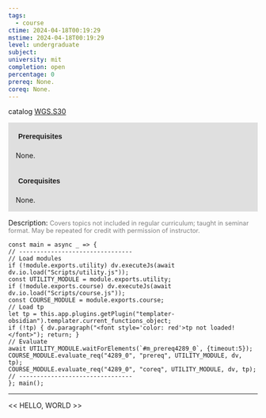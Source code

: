 ```yaml
---
tags:
  - course
ctime: 2024-04-18T00:19:29
mstime: 2024-04-18T00:19:29
level: undergraduate
subject: 
university: mit
completion: open
percentage: 0
prereq: None.
coreq: None.
---
```


catalog [WGS.S30](http://student.mit.edu/catalog/mWGSa.html#WGS.S30)

<span style="display: block; padding: 15px; background-color: rgb(100, 100, 100, 0.2);"><font id="m_prereq4289_0" style="display: block; font-family: Arial, sans-serif; font-weight: bold; padding: 5px">Prerequisites</font><br><span id="prereq4289_0">None.</span></span>
<span style="display: block; padding: 15px; background-color: rgb(100, 100, 100, 0.2);"><font id="m_coreq4289_0" style="display: block; font-family: Arial, sans-serif; font-weight: bold; padding: 5px">Corequisites</font><br><span id="coreq4289_0">None.</span></span>

<font style="">Description:</font>
<font style="color: grey; font-size: 0.8rem;">Covers topics not included in regular curriculum; taught in seminar format. May be repeated for credit with permission of instructor.</font>

```dataviewjs
const main = async _ => {
// --------------------------------
// Load modules
if (!module.exports.utility) dv.executeJs(await dv.io.load("Scripts/utility.js"));
const UTILITY_MODULE = module.exports.utility;
if (!module.exports.course) dv.executeJs(await dv.io.load("Scripts/course.js"));
const COURSE_MODULE = module.exports.course;
// Load tp
let tp = this.app.plugins.getPlugin("templater-obsidian").templater.current_functions_object;
if (!tp) { dv.paragraph("<font style='color: red'>tp not loaded!</font>"); return; }
// Evaluate
await UTILITY_MODULE.waitForElements(`#m_prereq4289_0`, {timeout:5});
COURSE_MODULE.evaluate_req("4289_0", "prereq", UTILITY_MODULE, dv, tp);
COURSE_MODULE.evaluate_req("4289_0", "coreq", UTILITY_MODULE, dv, tp);
// --------------------------------
}; main();
```

---

<< HELLO, WORLD >>

